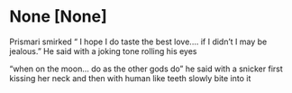 # None [None]
Prismari smirked “ I hope I do taste the best love.... if I didn’t I may be jealous.” He said with a joking tone rolling his eyes  

“when on the moon... do as the other gods do”  he said with a snicker first kissing her neck and then with human like teeth slowly bite into it
